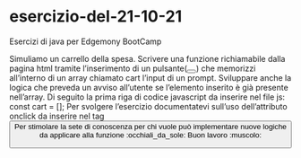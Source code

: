 # esercizio-del-21-10-21
Esercizi di java per Edgemony BootCamp

Simuliamo un carrello della spesa.
Scrivere una funzione richiamabile dalla pagina html tramite l’inserimento di un pulsante(<button></button>) che memorizzi all’interno di un array chiamato cart l’input di un prompt.
Sviluppare anche la logica che preveda un avviso all’utente se l’elemento inserito è già presente nell’array.
Di seguito la prima riga di codice javascript da inserire nel file js:
const cart = [];
Per svolgere l’esercizio documentatevi sull’uso dell’attributo onclick da inserire nel tag <button>
Per stimolare la sete di conoscenza  per chi vuole può implementare nuove logiche da applicare alla funzione :occhiali_da_sole:
Buon lavoro :muscolo: